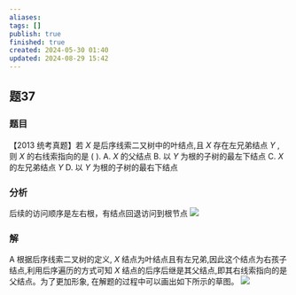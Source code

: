 ```yaml
---
aliases: 
tags: []
publish: true
finished: true
created: 2024-05-30 01:40
updated: 2024-08-29 15:42
---
```

## 题37
### 题目
【2013 统考真题】若 $X$ 是后序线索二又树中的叶结点,且 $X$ 存在左兄弟结点 $Y$ , 则 $X$ 的右线索指向的是 ( ).
A. $X$ 的父结点
B. 以 $Y$ 为根的子树的最左下结点
C. $X$ 的左兄弟结点 $Y$
D. 以 $Y$ 为根的子树的最右下结点
### 分析
后续的访问顺序是左右根，有结点回退访问到根节点
![](https://img.hwenyi.live/202408291542976.webp)
### 解
A
根据后序线索二叉树的定义, $X$ 结点为叶结点且有左兄弟,因此这个结点为右孩子结点,利用后序遍历的方式可知 $X$ 结点的后序后继是其父结点,即其右线索指向的是父结点。为了更加形象, 在解题的过程中可以画出如下所示的草图。
![](https://img.hwenyi.live/202408291542443.webp)

